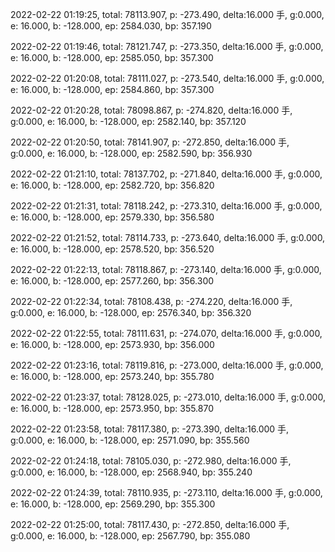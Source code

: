 2022-02-22 01:19:25, total: 78113.907, p: -273.490, delta:16.000 手, g:0.000, e: 16.000, b: -128.000, ep: 2584.030, bp: 357.190

2022-02-22 01:19:46, total: 78121.747, p: -273.350, delta:16.000 手, g:0.000, e: 16.000, b: -128.000, ep: 2585.050, bp: 357.300

2022-02-22 01:20:08, total: 78111.027, p: -273.540, delta:16.000 手, g:0.000, e: 16.000, b: -128.000, ep: 2584.860, bp: 357.300

2022-02-22 01:20:28, total: 78098.867, p: -274.820, delta:16.000 手, g:0.000, e: 16.000, b: -128.000, ep: 2582.140, bp: 357.120

2022-02-22 01:20:50, total: 78141.907, p: -272.850, delta:16.000 手, g:0.000, e: 16.000, b: -128.000, ep: 2582.590, bp: 356.930

2022-02-22 01:21:10, total: 78137.702, p: -271.840, delta:16.000 手, g:0.000, e: 16.000, b: -128.000, ep: 2582.720, bp: 356.820

2022-02-22 01:21:31, total: 78118.242, p: -273.310, delta:16.000 手, g:0.000, e: 16.000, b: -128.000, ep: 2579.330, bp: 356.580

2022-02-22 01:21:52, total: 78114.733, p: -273.640, delta:16.000 手, g:0.000, e: 16.000, b: -128.000, ep: 2578.520, bp: 356.520

2022-02-22 01:22:13, total: 78118.867, p: -273.140, delta:16.000 手, g:0.000, e: 16.000, b: -128.000, ep: 2577.260, bp: 356.300

2022-02-22 01:22:34, total: 78108.438, p: -274.220, delta:16.000 手, g:0.000, e: 16.000, b: -128.000, ep: 2576.340, bp: 356.320

2022-02-22 01:22:55, total: 78111.631, p: -274.070, delta:16.000 手, g:0.000, e: 16.000, b: -128.000, ep: 2573.930, bp: 356.000

2022-02-22 01:23:16, total: 78119.816, p: -273.000, delta:16.000 手, g:0.000, e: 16.000, b: -128.000, ep: 2573.240, bp: 355.780

2022-02-22 01:23:37, total: 78128.025, p: -273.010, delta:16.000 手, g:0.000, e: 16.000, b: -128.000, ep: 2573.950, bp: 355.870

2022-02-22 01:23:58, total: 78117.380, p: -273.390, delta:16.000 手, g:0.000, e: 16.000, b: -128.000, ep: 2571.090, bp: 355.560

2022-02-22 01:24:18, total: 78105.030, p: -272.980, delta:16.000 手, g:0.000, e: 16.000, b: -128.000, ep: 2568.940, bp: 355.240

2022-02-22 01:24:39, total: 78110.935, p: -273.110, delta:16.000 手, g:0.000, e: 16.000, b: -128.000, ep: 2569.290, bp: 355.300

2022-02-22 01:25:00, total: 78117.430, p: -272.850, delta:16.000 手, g:0.000, e: 16.000, b: -128.000, ep: 2567.790, bp: 355.080